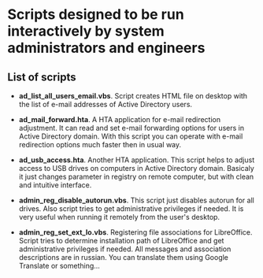 ﻿Scripts designed to be run interactively by system administrators and engineers
==============

## List of scripts

* **ad_list_all_users_email.vbs**. Script creates HTML file on desktop with the list of e-mail addresses of Active Directory users.

* **ad_mail_forward.hta**. A HTA application for e-mail redirection adjustment. It can read and set e-mail forwarding options for users in Active Directory domain. With this script you can operate with e-mail redirection options much faster then in usual way.

* **ad_usb_access.hta**. Another HTA application. This script helps to adjust access to USB drives on computers in Active Directory domain. Basicaly it just changes parameter in registry on remote computer, but with clean and intuitive interface.

* **admin_reg_disable_autorun.vbs**. This script just disables autorun for all drives. Also script tries to get administrative privileges if needed. It is very useful when running it remotely from the user's desktop.

* **admin_reg_set_ext_lo.vbs**. Registering file associations for LibreOffice. Script tries to determine installation path of LibreOffice and get administrative privileges if needed. All messages and association descriptions are in russian. You can translate them using Google Translate or something...

